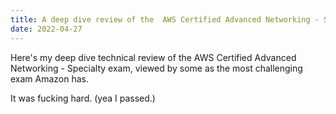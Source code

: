 ```yaml
---
title: A deep dive review of the  AWS Certified Advanced Networking - Specialty
date: 2022-04-27
---
```


Here's my deep dive technical review of the  AWS Certified Advanced Networking - Specialty exam, viewed by some as the most challenging exam Amazon has.



It was fucking hard. (yea I passed.)